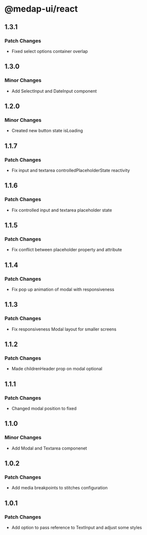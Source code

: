 # @medap-ui/react

## 1.3.1

### Patch Changes

- Fixed select options container overlap

## 1.3.0

### Minor Changes

- Add SelectInput and DateInput component

## 1.2.0

### Minor Changes

- Created new button state isLoading

## 1.1.7

### Patch Changes

- Fix input and textarea controlledPlaceholderState reactivity

## 1.1.6

### Patch Changes

- Fix controlled input and textarea placeholder state

## 1.1.5

### Patch Changes

- Fix conflict between placeholder property and attribute

## 1.1.4

### Patch Changes

- Fix pop up animation of modal with responsiveness

## 1.1.3

### Patch Changes

- Fix responsiveness Modal layout for smaller screens

## 1.1.2

### Patch Changes

- Made childrenHeader prop on modal optional

## 1.1.1

### Patch Changes

- Changed modal position to fixed

## 1.1.0

### Minor Changes

- Add Modal and Textarea componenet

## 1.0.2

### Patch Changes

- Add media breakpoints to stitches configuration

## 1.0.1

### Patch Changes

- Add option to pass reference to TextInput and adjust some styles
